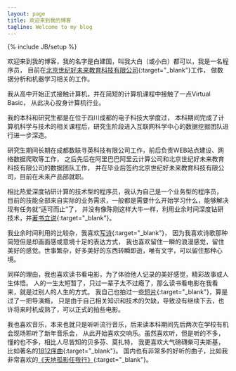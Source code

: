 ```yaml
---
layout: page
title: 欢迎来到我的博客
tagline: Welcome to my blog
---
```

{% include JB/setup %}

欢迎来到我的博客，我的名字是白建国，叫我大白（或小白）都可以，我是一名程序员，
目前在[北京世纪好未来教育科技有限公司](http://www.100tal.com/){:target="_blank"}工作，
做数据分析和机器学习相关的工作。

我从高中开始正式接触计算机，并在简短的计算机课程中接触了一点Virtual Basic，
从此决心投身计算机行业。

我的本科和研究生都是在位于四川成都的电子科技大学度过，
本科期间完成了计算机科学与技术的相关课程后，研究生阶段进入互联网科学中心的数据挖掘团队进行进一步深造。

研究生期间长期在成都数联寻英科技有限公司工作，前后负责WEB站点建设、网络数据爬取等工作，
之后先后在阿里巴巴阿里云计算公司和北京世纪好未来教育科技有限公司的数据团队工作，
并在毕业后签约北京世纪好未来教育科技有限公司，目前在未来产品部就职。

相比热爱深度钻研计算的技术型的程序员，我认为自己是一个业务型的程序员，
目前的技能全部来自实际的业务需求，一般都是需要什么开始学习什么，能够解决现有任务就“适可而止”了，
并没有像陈刚这样大牛一样，利用业余时间深度钻研技术，并[著书立说](http://item.jd.com/11848561.html){:target="_blank"}。

我业余时间利用的比较杂，我喜欢[写诗](/blog/poet/){:target="_blank"}，
因为我喜欢诗歌那种简短但是却画面感或意境十足的表达方式，
我也喜欢留住一瞬的浪漫感觉，留住美好的感觉。世事繁杂，好多美好的东西转瞬即逝，唯有文字，可以留住那种心境。

同样的理由，我也喜欢读书看电影，为了体验他人记录的美好感觉，精彩故事或人生体悟。
人的一生太短暂了，只过一辈子太不过瘾了，那么读书看电影在我看来，就是过别人的人生的方式。
我自己也拍过一些[短片](/blog/direct-era/){:target="_blank"}，算是过了一把导演瘾，
只是由于自己相关知识和技术的欠缺，导致没有继续下去，也许将来时机成熟了，可以正式的拍些电影。

我也喜欢音乐，本来也就只是听听流行音乐，后来读本科期间先后两次在学校有机会现场聆听了新年音乐会，
从此开始喜欢交响乐。虽然喜欢听，但是听的不多，懂的也不多，相比人尽皆知的贝多芬、莫扎特，
我更喜欢大气磅礴柴可夫斯基，比如著名的[1812序曲](http://en.wikipedia.org/wiki/1812_Overture){:target="_blank"}。
国内也有非常多的好听的曲子，比如我非常喜欢的[《天地孤影任我行》](http://music.163.com/#/song/68302/){:target="_blank"}。

